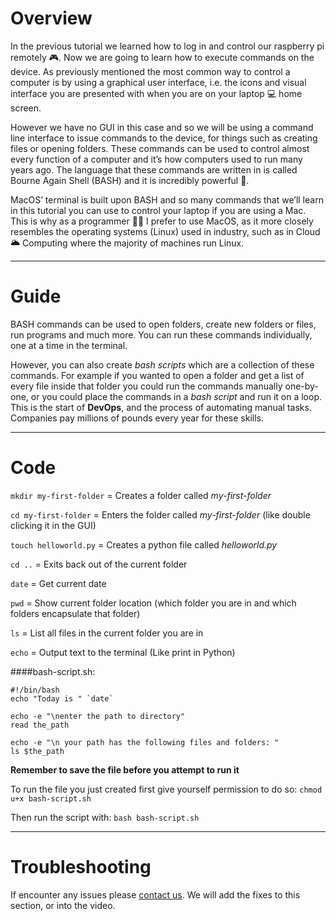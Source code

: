 # Overview 
In the previous tutorial we learned how to log in and control our raspberry pi remotely 🎮. Now we are going to learn how to execute commands on the device. As previously mentioned the most common way to control a computer is by using a graphical user interface, i.e. the icons and visual interface you are presented with when you are on your laptop 💻 home screen. 

However we have no GUI in this case and so we will be using a command line interface to issue commands to the device, for things such as creating files or opening folders. These commands can be used to control almost every function of a computer and it’s how computers used to run many years ago. The language that these commands are written in is called Bourne Again Shell (BASH) and it is incredibly powerful 🔋. 

MacOS’ terminal is built upon BASH and so many commands that we’ll learn in this tutorial you can use to control your laptop if you are using a Mac. This is why as a programmer 🧑‍💻 I prefer to use MacOS, as it more closely resembles the operating systems (Linux) used in industry, such as in Cloud 🌥️ Computing where the majority of machines run Linux.

---
# Guide
BASH commands can be used to open folders, create new folders or files, run programs and much more.
You can run these commands individually, one at a time in the terminal.

However, you can also create *bash scripts* which are a collection of these commands. For example if you wanted to open a folder and get a list of every file inside that folder you could run the commands manually one-by-one, or you could place the commands in a *bash script* and run it on a loop. This is the start of **DevOps**, and the process of automating manual tasks. Companies pay millions of pounds every year for these skills.



---
# Code

`mkdir my-first-folder` = Creates a folder called *my-first-folder*

`cd my-first-folder` = Enters the folder called *my-first-folder* (like double clicking it in the GUI)

`touch helloworld.py` = Creates a python file called *helloworld.py*

`cd ..` = Exits back out of the current folder

`date` = Get current date

`pwd` = Show current folder location (which folder you are in and which folders encapsulate that folder)

`ls` = List all files in the current folder you are in

`echo` = Output text to the terminal (Like print in Python)

####bash-script.sh:
```
#!/bin/bash
echo "Today is " `date`

echo -e "\nenter the path to directory"
read the_path

echo -e "\n your path has the following files and folders: "
ls $the_path
```

**Remember to save the file before you attempt to run it**

To run the file you just created first give yourself permission to do so:
`chmod u+x bash-script.sh`

Then run the script with:
`bash bash-script.sh`

---
# Troubleshooting
If encounter any issues please [contact us](https://jambyte.io/contact). We will add the fixes to this section, or into the video.